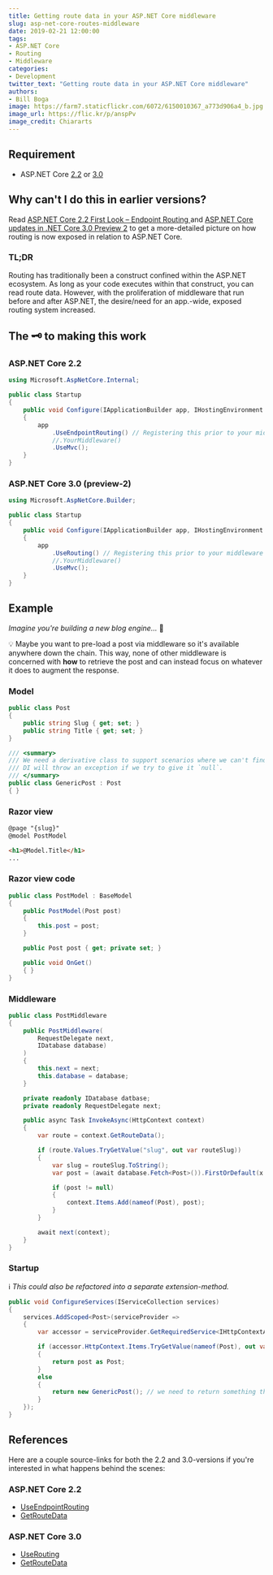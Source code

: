 ```yaml
---
title: Getting route data in your ASP.NET Core middleware
slug: asp-net-core-routes-middleware
date: 2019-02-21 12:00:00
tags:
- ASP.NET Core
- Routing
- Middleware
categories:
- Development
twitter_text: "Getting route data in your ASP.NET Core middleware"
authors: 
- Bill Boga
image: https://farm7.staticflickr.com/6072/6150010367_a773d906a4_b.jpg
image_url: https://flic.kr/p/anspPv
image_credit: Chiararts
---
```


## Requirement

  - ASP.NET Core [2.2](https://dotnet.microsoft.com/download/dotnet-core/2.2) or [3.0](https://dotnet.microsoft.com/download/dotnet-core/3.0)

## Why can't I do this in earlier versions?

Read [ASP.NET Core 2.2 First Look – Endpoint Routing ](https://www.stevejgordon.co.uk/asp-net-core-first-look-at-global-routing-dispatcher) and [ASP.NET Core updates in .NET Core 3.0 Preview 2](https://devblogs.microsoft.com/aspnet/aspnet-core-3-preview-2/) to get a more-detailed picture on how routing is now exposed in relation to ASP.NET Core.

### TL;DR

Routing has traditionally been a construct confined within the ASP.NET ecosystem. As long as your code executes within that construct, you can read route data. However, with the proliferation of middleware that run before and after ASP.NET, the desire/need for an app.-wide, exposed routing system increased.

## The 🗝️ to making this work

### ASP.NET Core 2.2

```csharp
using Microsoft.AspNetCore.Internal;

public class Startup
{
    public void Configure(IApplicationBuilder app, IHostingEnvironment env)
    {
        app
            .UseEndpointRouting() // Registering this prior to your middleware unlocks the ✨.
            //.YourMiddleware()
            .UseMvc();
    }
}
```

### ASP.NET Core 3.0 (preview-2)

```csharp
using Microsoft.AspNetCore.Builder;

public class Startup
{
    public void Configure(IApplicationBuilder app, IHostingEnvironment env)
    {
        app
            .UseRouting() // Registering this prior to your middleware unlocks the ✨.
            //.YourMiddleware()
            .UseMvc();
    }
}
```

## Example

*Imagine you're building a new blog engine...* 🤔

💡 Maybe you want to pre-load a post via middleware so it's available anywhere down the chain. This way, none of other middleware is concerned with **how** to retrieve the post and can instead focus on whatever it does to augment the response.

### Model

```csharp
public class Post
{
    public string Slug { get; set; }
    public string Title { get; set; }
}

/// <summary>
/// We need a derivative class to support scenarios where we can't find a `Post`-record based on {slug}.
/// DI will throw an exception if we try to give it `null`.
/// </summary>
public class GenericPost : Post
{ }
```

### Razor view

```html
@page "{slug}"
@model PostModel

<h1>@Model.Title</h1>
...
```

### Razor view code
```csharp
public class PostModel : BaseModel
{
    public PostModel(Post post)
    {
        this.post = post;
    }

    public Post post { get; private set; }

    public void OnGet()
    { }
}
```

### Middleware

```csharp
public class PostMiddleware
{
    public PostMiddleware(
        RequestDelegate next,
        IDatabase database)
    )
    {
        this.next = next;
        this.database = database;
    }

    private readonly IDatabase datbase;
    private readonly RequestDelegate next;

    public async Task InvokeAsync(HttpContext context)
    {
        var route = context.GetRouteData();

        if (route.Values.TryGetValue("slug", out var routeSlug))
        {
            var slug = routeSlug.ToString();
            var post = (await database.Fetch<Post>()).FirstOrDefault(x => x.Slug == slug);

            if (post != null)
            {
                context.Items.Add(nameof(Post), post);
            }
        }

        await next(context);
    }
}
```

### Startup

ℹ️ *This could also be refactored into a separate extension-method.*

```csharp
public void ConfigureServices(IServiceCollection services)
{
    services.AddScoped<Post>(serviceProvider =>
    {
        var accessor = serviceProvider.GetRequiredService<IHttpContextAccessor>();

        if (accessor.HttpContext.Items.TryGetValue(nameof(Post), out var post))
        {
            return post as Post;
        }
        else
        {
            return new GenericPost(); // we need to return something that is either a `Post` or derivative of `Post`.
        }
    });
}
```

## References

Here are a couple source-links for both the 2.2 and 3.0-versions if you're interested in what happens behind the scenes:

### ASP.NET Core 2.2

  - [UseEndpointRouting](https://github.com/aspnet/AspNetCore/blob/v2.2.2/src/Http/Routing/src/Internal/EndpointRoutingApplicationBuilderExtensions.cs#L17-L24)
  - [GetRouteData](https://github.com/aspnet/AspNetCore/blob/v2.2.2/src/Http/Routing.Abstractions/src/RoutingHttpContextExtensions.cs#L19-L28)

### ASP.NET Core 3.0

  - [UseRouting](https://github.com/aspnet/AspNetCore/blob/v3.0.0-preview-19075-0444/src/Http/Routing/src/Builder/EndpointRoutingApplicationBuilderExtensions.cs#L24-L59)
  - [GetRouteData](https://github.com/aspnet/AspNetCore/blob/v3.0.0-preview-19075-0444/src/Http/Routing.Abstractions/src/RoutingHttpContextExtensions.cs#L19-L28)